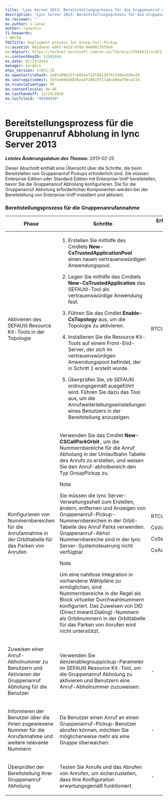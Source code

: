 ```yaml
---
title: 'Lync Server 2013: Bereitstellungsprozess für die Gruppenanruf Abholung'
description: 'Lync Server 2013: Bereitstellungsprozess für die Gruppenanruf Abholung.'
ms.reviewer: ''
ms.author: v-lanac
author: lanachin
f1.keywords:
- NOCSH
TOCTitle: Deployment process for Group Call Pickup
ms:assetid: 082daeac-e667-4e2d-b78d-8e0901f9f0e9
ms:mtpsurl: https://technet.microsoft.com/en-us/library/JJ945615(v=OCS.15)
ms:contentKeyID: 51541444
ms.date: 07/23/2014
manager: serdars
mtps_version: v=OCS.15
ms.openlocfilehash: 2a01409b257c685ae71dfdb13074f2d8ea590cd9
ms.sourcegitcommit: 36fee89bb887bea4f18b19f17a8c69daf5bc423d
ms.translationtype: MT
ms.contentlocale: de-DE
ms.lasthandoff: 11/24/2020
ms.locfileid: "49394930"
---
```

# <a name="deployment-process-for-group-call-pickup-in-lync-server-2013"></a>Bereitstellungsprozess für die Gruppenanruf Abholung in lync Server 2013

<div data-xmlns="http://www.w3.org/1999/xhtml">

<div class="topic" data-xmlns="http://www.w3.org/1999/xhtml" data-msxsl="urn:schemas-microsoft-com:xslt" data-cs="https://msdn.microsoft.com/">

<div data-asp="https://msdn2.microsoft.com/asp">



</div>

<div id="mainSection">

<div id="mainBody">

<span> </span>

_**Letztes Änderungsdatum des Themas:** 2013-02-25_

Dieser Abschnitt enthält eine Übersicht über die Schritte, die beim Bereitstellen von Gruppenanruf Pickups erforderlich sind. Sie müssen Enterprise Edition oder Standard Edition mit Enterprise-VoIP bereitstellen, bevor Sie die Gruppenanruf Abholung konfigurieren. Die für die Gruppenanruf Abholung erforderlichen Komponenten werden bei der Bereitstellung von Enterprise-VoIP installiert und aktiviert.

### <a name="group-call-pickup-deployment-process"></a>Bereitstellungsprozess für die Gruppenanrufannahme

<table>
<colgroup>
<col style="width: 25%" />
<col style="width: 25%" />
<col style="width: 25%" />
<col style="width: 25%" />
</colgroup>
<thead>
<tr class="header">
<th>Phase</th>
<th>Schritte</th>
<th>Erforderliche Gruppen und Rollen</th>
<th>Bereitstellungsdokumentation</th>
</tr>
</thead>
<tbody>
<tr class="odd">
<td><p>Aktivieren des SEFAUtil Resource Kit-Tools in der Topologie</p></td>
<td><ol>
<li><p>Erstellen Sie mithilfe des Cmdlets <strong>New-CsTrustedApplicationPool</strong> einen neuen vertrauenswürdigen Anwendungspool.</p></li>
<li><p>Legen Sie mithilfe des Cmdlets <strong>New-CsTrustedApplication</strong> das SEFAUtil-Tool als vertrauenswürdige Anwendung fest.</p></li>
<li><p>Führen Sie das Cmdlet <strong>Enable-CsTopology</strong> aus, um die Topologie zu aktivieren.</p></li>
<li><p>Installieren Sie die Resource Kit-Tools auf einem Front-End-Server, der sich im vertrauenswürdigen Anwendungspool befindet, der in Schritt 1 erstellt wurde.</p></li>
<li><p>Überprüfen Sie, ob SEFAUtil ordnungsgemäß ausgeführt wird. Führen Sie dazu das Tool aus, um die Anrufweiterleitungseinstellungen eines Benutzers in der Bereitstellung anzuzeigen.</p></li>
</ol></td>
<td><p>RTCUniversalServerAdmins</p></td>
<td><p><a href="lync-server-2013-deploy-the-sefautil-tool.md">Deploy the SEFAUtil tool in Lync Server 2013</a></p></td>
</tr>
<tr class="even">
<td><p>Konfigurieren von Nummernbereichen für die Anrufannahme in der Orbittabelle für das Parken von Anrufen</p></td>
<td><p>Verwenden Sie das Cmdlet <strong>New-CSCallParkOrbit</strong> , um die Nummernbereiche für die Anruf Abholung in der Umlaufbahn Tabelle des Anrufs zu erstellen, und weisen Sie den Anruf-abholbereich den Typ GroupPickup zu.</p>
<div>

> [!NOTE]  
> Sie müssen die lync Server-Verwaltungsshell zum Erstellen, ändern, entfernen und Anzeigen von Gruppenanruf-Pickup-Nummernbereichen in der Orbit-Tabelle des Anruf Parks verwenden. Gruppenanruf-Abhol Nummernbereiche sind in der lync Server-Systemsteuerung nicht verfügbar.


</div>
<div>

> [!NOTE]  
> Um eine nahtlose Integration in vorhandene Wählpläne zu ermöglichen, sind Nummernbereiche in der Regel als Block virtueller Durchwahlnummern konfiguriert. Das Zuweisen von DID (Direct Inward Dialing)-Nummern als Orbitnummern in der Orbittabelle für das Parken von Anrufen wird nicht unterstützt.


</div></td>
<td><p>RTCUniversalServerAdmins</p>
<p>CsVoiceAdministrator</p>
<p>CsServerAdministrator</p>
<p>CsAdministrator</p></td>
<td><p><a href="lync-server-2013-configure-call-pickup-group-numbers.md">Konfigurieren von Gruppennummern für die Anruf Abholung in lync Server 2013</a></p></td>
</tr>
<tr class="odd">
<td><p>Zuweisen einer Anruf-Abholnummer zu Benutzern und Aktivieren der Gruppenanruf Abholung für die Benutzer</p></td>
<td><p>Verwenden Sie den/enablegrouppickup-Parameter im SEFAUtil Resource Kit-Tool, um die Gruppenanruf Abholung zu aktivieren und Benutzern eine Anruf-Abholnummer zuzuweisen.</p></td>
<td><p>-</p></td>
<td><p><a href="lync-server-2013-enable-group-call-pickup-for-users-and-assign-a-group-number.md">Aktivieren der Gruppenanruf Abholung für Benutzer in lync Server 2013 und Zuweisen einer Gruppennummer</a></p></td>
</tr>
<tr class="even">
<td><p>Informieren der Benutzer über die ihnen zugewiesene Nummer für die Anrufannahme und weitere relevante Nummern</p></td>
<td><p>Da Benutzer einen Anruf an einen Gruppenanruf-Pickup-Benutzer abrufen können, möchten Sie möglicherweise mehr als eine Gruppe überwachen.</p></td>
<td><p>-</p></td>
<td><p><a href="lync-server-2013-communicate-group-call-pickup-assignment-to-users.md">Übermitteln von Gruppenanruf-Abholaufträgen an Benutzer in lync Server 2013</a></p></td>
</tr>
<tr class="odd">
<td><p>Überprüfen der Bereitstellung Ihrer Gruppenanruf Abholung</p></td>
<td><p>Testen Sie Anrufe und das Abrufen von Anrufen, um sicherzustellen, dass Ihre Konfiguration erwartungsgemäß funktioniert.</p></td>
<td><p>-</p></td>
<td><p><a href="lync-server-2013-optional-verify-the-group-call-pickup-deployment.md">Optional Überprüfen der Bereitstellung für die Gruppenanruf Abholung in lync Server 2013</a></p></td>
</tr>
</tbody>
</table>


</div>

<span> </span>

</div>

</div>

</div>


